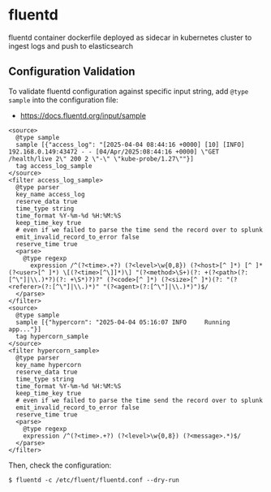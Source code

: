 # fluentd

fluentd container dockerfile deployed as sidecar in kubernetes cluster to ingest logs and push to elasticsearch

## Configuration Validation

To validate fluentd configuration against specific input string, add `@type sample` into the configuration file:

- https://docs.fluentd.org/input/sample

```
<source>
  @type sample
  sample [{"access_log": "[2025-04-04 08:44:16 +0000] [10] [INFO] 192.168.0.149:43472 - - [04/Apr/2025:08:44:16 +0000] \"GET /health/live 2\" 200 2 \"-\" \"kube-probe/1.27\""}]
  tag access_log_sample
</source>
<filter access_log_sample>
  @type parser
  key_name access_log
  reserve_data true
  time_type string
  time_format %Y-%m-%d %H:%M:%S
  keep_time_key true
  # even if we failed to parse the time send the record over to splunk
  emit_invalid_record_to_error false
  reserve_time true
  <parse>
    @type regexp
      expression /^(?<time>.+?) (?<level>\w{0,8}) (?<host>[^ ]*) [^ ]* (?<user>[^ ]*) \[(?<time>[^\]]*)\] "(?<method>\S+)(?: +(?<path>(?:[^\"]|\\.)*?)(?: +\S*)?)?" (?<code>[^ ]*) (?<size>[^ ]*)(?: "(?<referer>(?:[^\"]|\\.)*)" "(?<agent>(?:[^\"]|\\.)*)")$/
  </parse>
</filter>
<source>
  @type sample
  sample [{"hypercorn": "2025-04-04 05:16:07 INFO     Running app..."}]
  tag hypercorn_sample
</source>
<filter hypercorn_sample>
  @type parser
  key_name hypercorn
  reserve_data true
  time_type string
  time_format %Y-%m-%d %H:%M:%S
  keep_time_key true
  # even if we failed to parse the time send the record over to splunk
  emit_invalid_record_to_error false
  reserve_time true
  <parse>
    @type regexp
    expression /^(?<time>.+?) (?<level>\w{0,8}) (?<message>.*)$/
  </parse>
</filter>
```

Then, check the configuration:

```
$ fluentd -c /etc/fluent/fluentd.conf --dry-run
```
